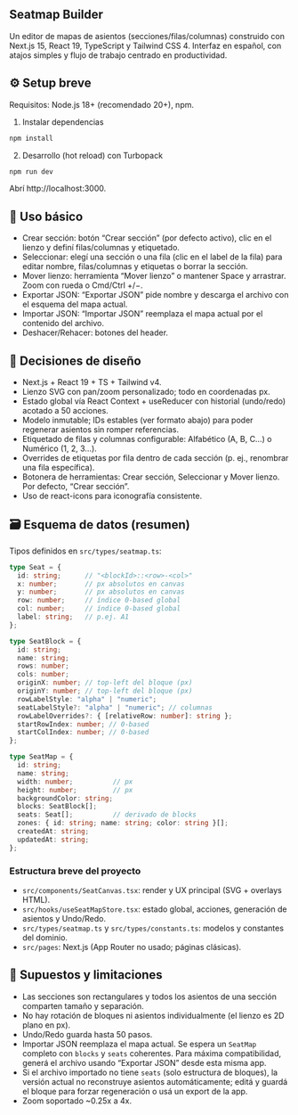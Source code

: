 
## Seatmap Builder

Un editor de mapas de asientos (secciones/filas/columnas) construido con Next.js 15, React 19, TypeScript y Tailwind CSS 4. Interfaz en español, con atajos simples y flujo de trabajo centrado en productividad.


## ⚙️ Setup breve

Requisitos: Node.js 18+ (recomendado 20+), npm.

1) Instalar dependencias

```bash
npm install
```

2) Desarrollo (hot reload) con Turbopack

```bash
npm run dev
```

Abrí http://localhost:3000.


## 🧭 Uso básico

- Crear sección: botón “Crear sección” (por defecto activo), clic en el lienzo y definí filas/columnas y etiquetado.
- Seleccionar: elegí una sección o una fila (clic en el label de la fila) para editar nombre, filas/columnas y etiquetas o borrar la sección.
- Mover lienzo: herramienta “Mover lienzo” o mantener Space y arrastrar. Zoom con rueda o Cmd/Ctrl +/−.
- Exportar JSON: “Exportar JSON” pide nombre y descarga el archivo con el esquema del mapa actual.
- Importar JSON: “Importar JSON” reemplaza el mapa actual por el contenido del archivo.
- Deshacer/Rehacer: botones del header.


## 🧩 Decisiones de diseño

- Next.js + React 19 + TS + Tailwind v4.
- Lienzo SVG con pan/zoom personalizado; todo en coordenadas px.
- Estado global vía React Context + useReducer con historial (undo/redo) acotado a 50 acciones.
- Modelo inmutable; IDs estables (ver formato abajo) para poder regenerar asientos sin romper referencias.
- Etiquetado de filas y columnas configurable: Alfabético (A, B, C…) o Numérico (1, 2, 3…).
- Overrides de etiquetas por fila dentro de cada sección (p. ej., renombrar una fila específica).
- Botonera de herramientas: Crear sección, Seleccionar y Mover lienzo. Por defecto, “Crear sección”.
- Uso de react-icons para iconografía consistente.


## 🗃️ Esquema de datos (resumen)

Tipos definidos en `src/types/seatmap.ts`:

```ts
type Seat = {
  id: string;      // "<blockId>::<row>-<col>"
  x: number;       // px absolutos en canvas
  y: number;       // px absolutos en canvas
  row: number;     // índice 0‑based global
  col: number;     // índice 0‑based global
  label: string;   // p.ej. A1
};

type SeatBlock = {
  id: string;
  name: string;
  rows: number;
  cols: number;
  originX: number; // top‑left del bloque (px)
  originY: number; // top‑left del bloque (px)
  rowLabelStyle: "alpha" | "numeric";
  seatLabelStyle?: "alpha" | "numeric"; // columnas
  rowLabelOverrides?: { [relativeRow: number]: string };
  startRowIndex: number; // 0‑based
  startColIndex: number; // 0‑based
};

type SeatMap = {
  id: string;
  name: string;
  width: number;          // px
  height: number;         // px
  backgroundColor: string;
  blocks: SeatBlock[];
  seats: Seat[];          // derivado de blocks
  zones: { id: string; name: string; color: string }[];
  createdAt: string;
  updatedAt: string;
};
```


### Estructura breve del proyecto

- `src/components/SeatCanvas.tsx`: render y UX principal (SVG + overlays HTML).
- `src/hooks/useSeatMapStore.tsx`: estado global, acciones, generación de asientos y Undo/Redo.
- `src/types/seatmap.ts` y `src/types/constants.ts`: modelos y constantes del dominio.
- `src/pages`: Next.js (App Router no usado; páginas clásicas).


## 📌 Supuestos y limitaciones

- Las secciones son rectangulares y todos los asientos de una sección comparten tamaño y separación.
- No hay rotación de bloques ni asientos individualmente (el lienzo es 2D plano en px).
- Undo/Redo guarda hasta 50 pasos.
- Importar JSON reemplaza el mapa actual. Se espera un `SeatMap` completo con `blocks` y `seats` coherentes. Para máxima compatibilidad, generá el archivo usando “Exportar JSON” desde esta misma app.
- Si el archivo importado no tiene `seats` (solo estructura de bloques), la versión actual no reconstruye asientos automáticamente; editá y guardá el bloque para forzar regeneración o usá un export de la app.
- Zoom soportado ~0.25x a 4x.